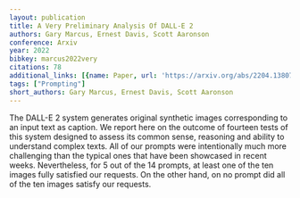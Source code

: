 ```yaml
---
layout: publication
title: A Very Preliminary Analysis Of DALL-E 2
authors: Gary Marcus, Ernest Davis, Scott Aaronson
conference: Arxiv
year: 2022
bibkey: marcus2022very
citations: 78
additional_links: [{name: Paper, url: 'https://arxiv.org/abs/2204.13807'}]
tags: ["Prompting"]
short_authors: Gary Marcus, Ernest Davis, Scott Aaronson
---
```

The DALL-E 2 system generates original synthetic images corresponding to an
input text as caption. We report here on the outcome of fourteen tests of this
system designed to assess its common sense, reasoning and ability to understand
complex texts. All of our prompts were intentionally much more challenging than
the typical ones that have been showcased in recent weeks. Nevertheless, for 5
out of the 14 prompts, at least one of the ten images fully satisfied our
requests. On the other hand, on no prompt did all of the ten images satisfy our
requests.